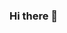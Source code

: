 ### Hi there 👋

<!--
**anamikarpp/anamikarpp** is a ✨ _special_ ✨ repository because its `README.md` (this file) appears on your GitHub profile.

Here are some ideas to get you started:

- 🔭 I’m currently working on Web devlopment
- 🌱 I’m currently learning competitive coding
- 👯 I’m looking to collaborate on Machine Learning
- 🤔 I’m looking for help with open source
- 💬 Ask me about MLSA, Cloud Computing
- 📫 How to reach me: https://www.linkedin.com/in/anamikapatel1/
- 😄 Pronouns: Anu
- ⚡ Fun fact: We can catchup very soon.
-->
